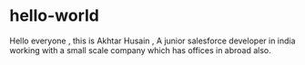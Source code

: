 # hello-world
 Hello everyone , this is Akhtar Husain , A junior salesforce developer in india
 working with a small scale company which has offices in abroad also.
